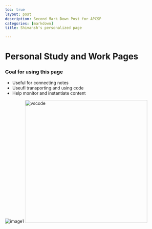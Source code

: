 ```yaml
---
toc: true
layout: post
description: Second Mark Down Post for APCSP
categories: [markdown]
title: Shivansh's personalized page

---
```


# Personal Study and Work Pages

### Goal for using this page
- Useful for connecting notes
- Useufl transporting and using code
- Help monitor and instantiate content


<img src="https://deadshotlegend.github.io/Shivansh-Goel-Fast-Pages/images/marble-goddess.jpg" alt="image1">

<img src="https://deadshotlegend.github.io/Shivansh-Goel-Fast-Pages/images/vscode.png" width="400" alt="vscode">